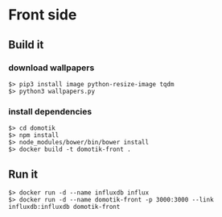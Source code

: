 # Front side

## Build it

### download wallpapers
```
$> pip3 install image python-resize-image tqdm
$> python3 wallpapers.py
```

### install dependencies
```
$> cd domotik
$> npm install
$> node_modules/bower/bin/bower install
$> docker build -t domotik-front .
```

## Run it

```
$> docker run -d --name influxdb influx
$> docker run -d --name domotik-front -p 3000:3000 --link influxdb:influxdb domotik-front
```
